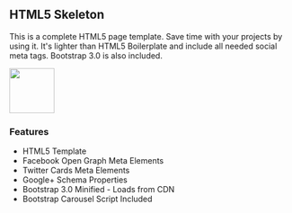 ## HTML5 Skeleton ##

This is a complete HTML5 page template. Save time with your projects by using it. It's lighter than HTML5 Boilerplate and include all needed social meta tags. Bootstrap 3.0 is also included.

<img src="http://mattrobinsoncv.neocities.org/bootstrap.jpg" style="width: 80px; height: 80px;">

### Features
* HTML5 Template
* Facebook Open Graph Meta Elements
* Twitter Cards Meta Elements
* Google+ Schema Properties
* Bootstrap 3.0 Minified - Loads from CDN 
* Bootstrap Carousel Script Included
